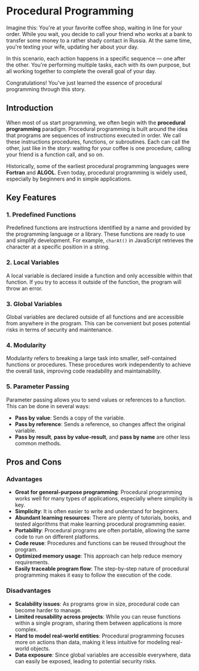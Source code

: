 # Procedural Programming

Imagine this: You're at your favorite coffee shop, waiting in line for your order. While you wait, you decide to call your friend who works at a bank to transfer some money to a rather shady contact in Russia. At the same time, you're texting your wife, updating her about your day.

In this scenario, each action happens in a specific sequence — one after the other. You're performing multiple tasks, each with its own purpose, but all working together to complete the overall goal of your day.

Congratulations! You've just learned the essence of procedural programming through this story.

## Introduction

When most of us start programming, we often begin with the **procedural programming** paradigm. Procedural programming is built around the idea that programs are sequences of instructions executed in order. We call these instructions procedures, functions, or subroutines. Each can call the other, just like in the story: waiting for your coffee is one procedure, calling your friend is a function call, and so on.

Historically, some of the earliest procedural programming languages were **Fortran** and **ALGOL**. Even today, procedural programming is widely used, especially by beginners and in simple applications.

## Key Features

### 1. **Predefined Functions**

Predefined functions are instructions identified by a name and provided by the programming language or a library. These functions are ready to use and simplify development. For example, `charAt()` in JavaScript retrieves the character at a specific position in a string.

### 2. **Local Variables**

A local variable is declared inside a function and only accessible within that function. If you try to access it outside of the function, the program will throw an error.

### 3. **Global Variables**

Global variables are declared outside of all functions and are accessible from anywhere in the program. This can be convenient but poses potential risks in terms of security and maintenance.

### 4. **Modularity**

Modularity refers to breaking a large task into smaller, self-contained functions or procedures. These procedures work independently to achieve the overall task, improving code readability and maintainability.

### 5. **Parameter Passing**

Parameter passing allows you to send values or references to a function. This can be done in several ways:

- **Pass by value**: Sends a copy of the variable.
- **Pass by reference**: Sends a reference, so changes affect the original variable.
- **Pass by result**, **pass by value-result**, and **pass by name** are other less common methods.

## Pros and Cons

### Advantages

- **Great for general-purpose programming**: Procedural programming works well for many types of applications, especially where simplicity is key.
- **Simplicity**: It is often easier to write and understand for beginners.
- **Abundant learning resources**: There are plenty of tutorials, books, and tested algorithms that make learning procedural programming easier.
- **Portability**: Procedural programs are often portable, allowing the same code to run on different platforms.
- **Code reuse**: Procedures and functions can be reused throughout the program.
- **Optimized memory usage**: This approach can help reduce memory requirements.
- **Easily traceable program flow**: The step-by-step nature of procedural programming makes it easy to follow the execution of the code.

### Disadvantages

- **Scalability issues**: As programs grow in size, procedural code can become harder to manage.
- **Limited reusability across projects**: While you can reuse functions within a single program, sharing them between applications is more complex.
- **Hard to model real-world entities**: Procedural programming focuses more on actions than data, making it less intuitive for modeling real-world objects.
- **Data exposure**: Since global variables are accessible everywhere, data can easily be exposed, leading to potential security risks.
